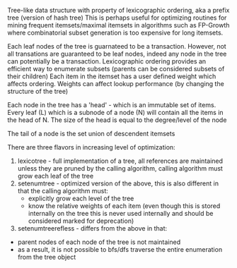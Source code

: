 Tree-like data structure with property of lexicographic ordering, aka a prefix tree (version of hash tree)
This is perhaps useful for optimizing routines for mining frequent itemsets/maximal itemsets in algorithms such as
FP-Growth where combinatorial subset generation is too expensive for long itemsets.

Each leaf nodes of the tree is guarnateed to be a transaction. However, not all transations are guaranteed to be leaf
nodes, indeed any node in the tree can potentially be a transaction. Lexicographic ordering provides an efficient way
to enumerate subsets (parents can be considered subsets of their children) Each item in the itemset has a user defined
weight which affects ordering. Weights can affect lookup performance (by changing the structure of the tree)

Each node in the tree has a 'head' - which is an immutable set of items. Every leaf (L) which is a subnode of a
node (N) will contain all the items in the head of N. The size of the head is equal to the degree/level of the node

The tail of a node is the set union of descendent itemsets

There are three flavors in increasing level of optimization:

1. lexicotree - full implementation of a tree, all references are maintained unless they are pruned by the calling algorithm,
   calling algorithm must grow each leaf of the tree
2. setenumtree - optimized version of the above, this is also different in that the calling algorithm must:
   - explicitly grow each level of the tree
   - know the relative weights of each item (even though this is stored internally on the tree this is never used internally and should be considered marked for deprecation)
3. setenumtreerefless - differs from the above in that:
  - parent nodes of each node of the tree is not maintained
  - as a result, it is not possible to bfs/dfs traverse the entire enumeration from the tree object
